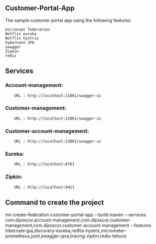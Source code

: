 
## Customer-Portal-App
The sample customer portal app using the following features:

    micronuat federation
    Netflix eureka
    Netflix hystrix
    hybernate JPA
    swagger
    Zipkin
    redis
    
    
    
    
## Services

### Account-management: 

        URL : http://localhost:11001/swagger-ui
        
        
### Customer-management: 

        URL : http://localhost:12001/swagger-ui
        

### Customer-account-management: 

        URL : http://localhost:13001/swagger-ui
        
        
### Eureka:


        URL : http://localhost:8761
        
### Zipkin:


        URL : http://localhost:9411


## Command to create the project

mn create-federation customer-portal-app --build maven --services com.dipsscor.account-management,com.dipsscor.customer-management,com.dipsscor.customer-account-management --features hibernate-jpa,discovery-eureka,netflix-hystrix,micrometer-prometheus,junit,swagger-java,tracing-zipkin,redis-lettuce
    
    
